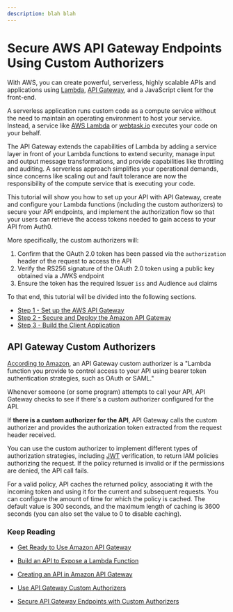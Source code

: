 ```yaml
---
description: blah blah
---
```


# Secure AWS API Gateway Endpoints Using Custom Authorizers

With AWS, you can create powerful, serverless, highly scalable APIs and applications using [Lambda](https://aws.amazon.com/lambda/), [API Gateway](https://aws.amazon.com/api-gateway/), and a JavaScript client for the front-end.

A serverless application runs custom code as a compute service without the need to maintain an operating environment to host your service. Instead, a service like [AWS Lambda](https://aws.amazon.com/lambda/) or [webtask.io](https://webtask.io) executes your code on your behalf.

The API Gateway extends the capabilities of Lambda by adding a service layer in front of your Lambda functions to extend security, manage input and output message transformations, and provide capabilities like throttling and auditing. A serverless approach simplifies your operational demands, since concerns like scaling out and fault tolerance are now the responsibility of the compute service that is executing your code.

This tutorial will show you how to set up your API with API Gateway, create and configure your Lambda functions (including the custom authorizers) to secure your API endpoints, and implement the authorization flow so that your users can retrieve the access tokens needed to gain access to your API from Auth0.

More specifically, the custom authorizers will:

1. Confirm that the OAuth 2.0 token has been passed via the `authorization` header of the request to access the API
2. Verify the RS256 signature of the OAuth 2.0 token using a public key obtained via a JWKS endpoint
3. Ensure the token has the required Issuer `iss` and Audience `aud` claims

To that end, this tutorial will be divided into the following sections.

* [Step 1 - Set up the AWS API Gateway](/integrations/aws-api-gateway/part-1)
* [Step 2 - Secure and Deploy the Amazon API Gateway](/integrations/aws-api-gateway/part-2)
* [Step 3 - Build the Client Application](/integrations/aws-api-gateway/part-3)

## API Gateway Custom Authorizers

[According to Amazon](http://docs.aws.amazon.com/apigateway/latest/developerguide/use-custom-authorizer.html), an API Gateway custom authorizer is a "Lambda function you provide to control access to your API using bearer token authentication strategies, such as OAuth or SAML."

Whenever someone (or some program) attempts to call your API, API Gateway checks to see if there's a custom authorizer configured for the API.

If **there is a custom authorizer for the API**, API Gateway calls the custom authorizer and provides the authorization token extracted from the request header received.

You can use the custom authorizer to implement different types of authorization strategies, including [JWT](/jwt) verification, to return IAM policies authorizing the request. If the policy returned is invalid or if the permissions are denied, the API call fails.

For a valid policy, API caches the returned policy, associating it with the incoming token and using it for the current and subsequent requests. You can configure the amount of time for which the policy is cached. The default value is 300 seconds, and the maximum length of caching is 3600 seconds (you can also set the value to 0 to disable caching).

### Keep Reading

* [Get Ready to Use Amazon API Gateway](http://docs.aws.amazon.com/apigateway/latest/developerguide/setting-up.html)

* [Build an API to Expose a Lambda Function](http://docs.aws.amazon.com/apigateway/latest/developerguide/getting-started.html)

* [Creating an API in Amazon API Gateway](http://docs.aws.amazon.com/apigateway/latest/developerguide/how-to-create-api.html)

* [Use API Gateway Custom Authorizers](http://docs.aws.amazon.com/apigateway/latest/developerguide/use-custom-authorizer.html)

* [Secure API Gateway Endpoints with Custom Authorizers](https://cloudacademy.com/amazon-web-services/labs/api-gateway-custom-authorizers-lambda-54/)